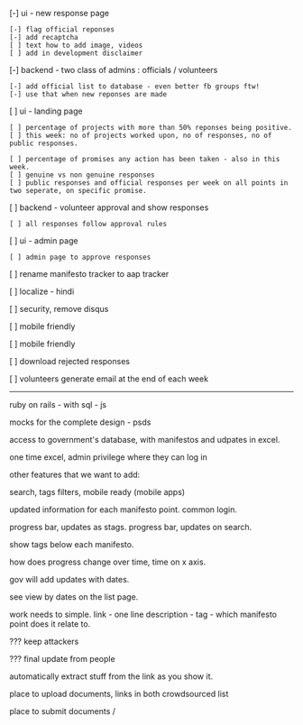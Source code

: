 [-] ui - new response page

	[-] flag official reponses
	[-]	add recaptcha
	[ ] text how to add image, videos
	[ ] add in development disclaimer

[-] backend - two class of admins : officials / volunteers

	[-] add official list to database - even better fb groups ftw!
	[-] use that when new reponses are made

[ ] ui - landing page

	[ ] percentage of projects with more than 50% reponses being positive.
	[ ] this week: no of projects worked upon, no of responses, no of public responses.

	[ ] percentage of promises any action has been taken - also in this week.
	[ ] genuine vs non genuine responses
	[ ] public responses and official responses per week on all points in two seperate, on specific promise.

[ ] backend - volunteer approval and show responses

	[ ] all responses follow approval rules

[ ] ui - admin page

	[ ] admin page to approve responses

[ ] rename manifesto tracker to aap tracker

[ ] localize - hindi

[ ] security, remove disqus

[ ] mobile friendly

[ ] mobile friendly

[ ] download rejected responses

[ ] volunteers generate email at the end of each week

 ------------

ruby on rails - with sql - js

mocks for the complete design - psds

access to government's database, with manifestos and udpates in excel.

one time excel, admin privilege where they can log in

other features that we want to add:

search, tags filters, mobile ready (mobile apps)

updated information for each manifesto point. common login.

progress bar, updates as stags.
progress bar, updates on search.

show tags below each manifesto.

how does progress change over time, time on x axis.

gov will add updates with dates.

see view by dates on the list page.

work needs to simple. link - one line description - tag - which manifesto point
does it relate to.

??? keep attackers

??? final update from people

automatically extract stuff from the link as you show it.

place to upload documents, links in both crowdsourced list

place to submit documents /

